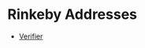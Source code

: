 # Rinkeby Addresses

 - [Verifier](https://rinkeby.etherscan.io/address/0x15F7EF03af6cc050f256d2D250d1b7e37A2D0431#readContract)